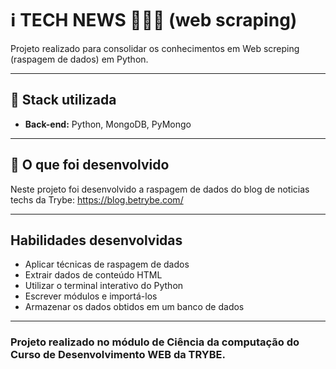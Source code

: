 # :information_source: TECH NEWS 👩🏽‍💻 (web scraping)

Projeto realizado para consolidar os conhecimentos em Web screping (raspagem de dados) em Python.

---

## :rocket: Stack utilizada

* **Back-end:** Python, MongoDB, PyMongo


---

## :link: O que foi desenvolvido

Neste projeto foi desenvolvido a raspagem de dados do blog de noticias techs da Trybe: https://blog.betrybe.com/

---

## Habilidades desenvolvidas

* Aplicar técnicas de raspagem de dados
* Extrair dados de conteúdo HTML
* Utilizar o terminal interativo do Python
* Escrever módulos e importá-los
* Armazenar os dados obtidos em um banco de dados

--- 

### Projeto realizado no módulo de Ciência da computação do Curso de Desenvolvimento WEB da TRYBE.